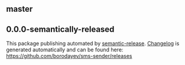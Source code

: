 ## master

## 0.0.0-semantically-released
This package publishing automated by [semantic-release](https://github.com/semantic-release/semantic-release).
[Changelog](https://github.com/borodayev/sms-sender/releases) is generated automatically and can be found here: https://github.com/borodayev/sms-sender/releases
